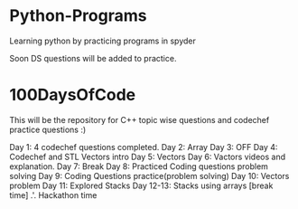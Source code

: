 # Python-Programs
Learning python by practicing programs in spyder

Soon DS questions will be added to practice.

# 100DaysOfCode 
This will be the repository for C++ topic wise questions and codechef practice questions :)

Day 1: 4 codechef questions completed.
Day 2: Array 
Day 3: OFF
Day 4: Codechef and STL Vectors intro
Day 5: Vectors
Day 6: Vactors videos and explanation.
Day 7: Break
Day 8: Practiced Coding questions problem solving
Day 9: Coding Questions practice(problem solving)
Day 10: Vectors problem
Day 11: Explored Stacks
Day 12-13: Stacks using arrays [break time] .'. Hackathon time 
